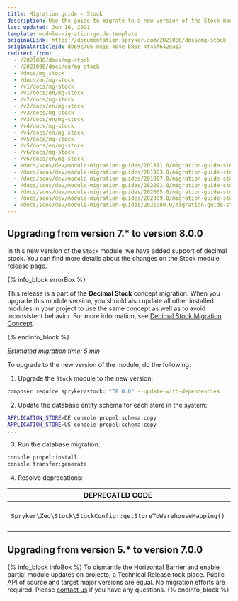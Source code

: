 ```yaml
---
title: Migration guide - Stock
description: Use the guide to migrate to a new version of the Stock module.
last_updated: Jun 16, 2021
template: module-migration-guide-template
originalLink: https://documentation.spryker.com/2021080/docs/mg-stock
originalArticleId: db69c706-8e18-404e-b86c-4f45f642ea17
redirect_from:
  - /2021080/docs/mg-stock
  - /2021080/docs/en/mg-stock
  - /docs/mg-stock
  - /docs/en/mg-stock
  - /v1/docs/mg-stock
  - /v1/docs/en/mg-stock
  - /v2/docs/mg-stock
  - /v2/docs/en/mg-stock
  - /v3/docs/mg-stock
  - /v3/docs/en/mg-stock
  - /v4/docs/mg-stock
  - /v4/docs/en/mg-stock
  - /v5/docs/mg-stock
  - /v5/docs/en/mg-stock
  - /v6/docs/mg-stock
  - /v6/docs/en/mg-stock
  - /docs/scos/dev/module-migration-guides/201811.0/migration-guide-stock.html
  - /docs/scos/dev/module-migration-guides/201903.0/migration-guide-stock.html
  - /docs/scos/dev/module-migration-guides/201907.0/migration-guide-stock.html
  - /docs/scos/dev/module-migration-guides/202001.0/migration-guide-stock.html
  - /docs/scos/dev/module-migration-guides/202005.0/migration-guide-stock.html
  - /docs/scos/dev/module-migration-guides/202009.0/migration-guide-stock.html
  - /docs/scos/dev/module-migration-guides/2021080.0/migration-guide-stock.html
---
```


## Upgrading from version 7.* to version 8.0.0

In this new version of the `Stock` module, we have added support of decimal stock. You can find more details about the changes on the Stock module release page.

{% info_block errorBox %}

This release is a part of the **Decimal Stock** concept migration. When you upgrade this module version, you should also update all other installed modules in your project to use the same concept as well as to avoid inconsistent behavior. For more information, see [Decimal Stock Migration Concept](/docs/scos/dev/migration-concepts/decimal-stock-migration-concept.html).

{% endinfo_block %}

*Estimated migration time: 5 min*

To upgrade to the new version of the module, do the following:

1. Upgrade the `Stock` module to the new version:

```bash
composer require spryker/stock: "^8.0.0" --update-with-dependencies
```

2. Update the database entity schema for each store in the system:

```bash
APPLICATION_STORE=DE console propel:schema:copy
APPLICATION_STORE=US console propel:schema:copy
...
```

3. Run the database migration:

```bash
console propel:install
console transfer:generate
```

4. Resolve deprecations:

| DEPRECATED CODE | REPLACEMENT |
| --- | --- |
| `Spryker\Zed\Stock\StockConfig::getStoreToWarehouseMapping()` | Removed without replacement. |


## Upgrading from version 5.* to version 7.0.0

{% info_block infoBox %}
To dismantle the Horizontal Barrier and enable partial module updates on projects, a Technical Release took place. Public API of source and target major versions are equal. No migration efforts are required. Please [contact us](https://spryker.com/en/support/) if you have any questions.
{% endinfo_block %}
